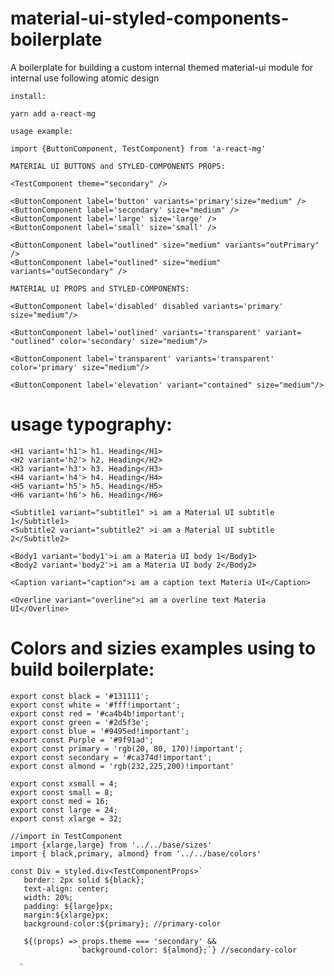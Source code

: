 # material-ui-styled-components-boilerplate
A boilerplate for building a custom internal themed material-ui module for internal use following atomic design
   
    install:
   
    yarn add a-react-mg

    usage example:

    import {ButtonComponent, TestComponent} from 'a-react-mg'
    
    MATERIAL UI BUTTONS and STYLED-COMPONENTS PROPS:

    <TestComponent theme="secondary" />

    <ButtonComponent label='button' variants='primary'size="medium" />
    <ButtonComponent label='secondary' size="medium" />
    <ButtonComponent label='large' size='large' />
    <ButtonComponent label='small' size='small' />
    
    <ButtonComponent label="outlined" size="medium" variants="outPrimary" />
    <ButtonComponent label="outlined" size="medium" variants="outSecondary" />

    MATERIAL UI PROPS and STYLED-COMPONENTS:

    <ButtonComponent label='disabled' disabled variants='primary' size="medium"/>

    <ButtonComponent label='outlined' variants='transparent' variant= "outlined" color='secondary' size="medium"/>

    <ButtonComponent label='transparent' variants='transparent' color='primary' size="medium"/>

    <ButtonComponent label='elevation' variant="contained" size="medium"/>
     
   
   # usage typography:

    <H1 variant='h1'> h1. Heading</H1>
    <H2 variant='h2'> h2. Heading</H2>
    <H3 variant='h3'> h3. Heading</H3>
    <H4 variant='h4'> h4. Heading</H4>
    <H5 variant='h5'> h5. Heading</H5>
    <H6 variant='h6'> h6. Heading</H6>

    <Subtitle1 variant="subtitle1" >i am a Material UI subtitle 1</Subtitle1>
    <Subtitle2 variant="subtitle2" >i am a Material UI subtitle 2</Subtitle2>

    <Body1 variant='body1'>i am a Materia UI body 1</Body1>
    <Body2 variant='body2'>i am a Materia UI body 2</Body2>

    <Caption variant="caption">i am a caption text Materia UI</Caption>

    <Overline variant="overline">i am a overline text Materia UI</Overline>


   # Colors and sizies examples using to build boilerplate:

    export const black = '#131111';
    export const white = '#fff!important';
    export const red = '#ca4b4b!important';
    export const green = '#2d5f3e';
    export const blue = '#9495ed!important';
    export const Purple = '#9f91ad';
    export const primary = 'rgb(20, 80, 170)!important';
    export const secondary = '#ca374d!important';
    export const almond = 'rgb(232,225,200)!important'

    export const xsmall = 4;
    export const small = 8;
    export const med = 16;
    export const large = 24;
    export const xlarge = 32;  

    //import in TestComponent
    import {xlarge,large} from '../../base/sizes'
    import { black,primary, almond} from '../../base/colors'

    const Div = styled.div<TestComponentProps>`
       border: 2px solid ${black};
       text-align: center;
       width: 20%;
       padding: ${large}px;
       margin:${xlarge}px;
       background-color:${primary}; //primary-color

       ${(props) => props.theme === 'secondary' && 
                   `background-color: ${almond};`} //secondary-color

      `



 